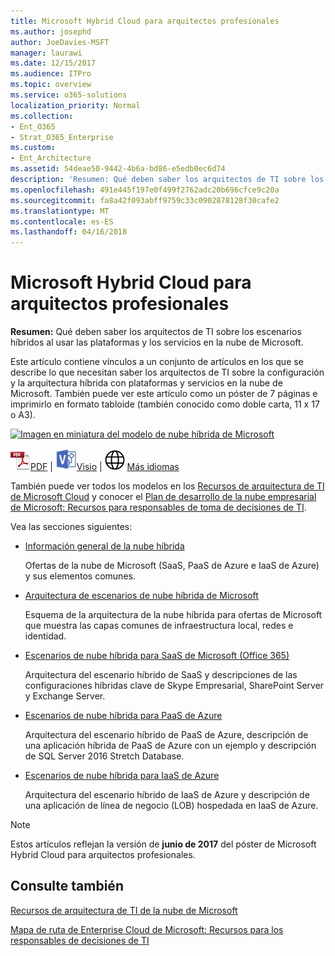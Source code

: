 ```yaml
---
title: Microsoft Hybrid Cloud para arquitectos profesionales
ms.author: josephd
author: JoeDavies-MSFT
manager: laurawi
ms.date: 12/15/2017
ms.audience: ITPro
ms.topic: overview
ms.service: o365-solutions
localization_priority: Normal
ms.collection:
- Ent_O365
- Strat_O365_Enterprise
ms.custom:
- Ent_Architecture
ms.assetid: 54deae50-9442-4b6a-bd86-e5edb0ec6d74
description: 'Resumen: Qué deben saber los arquitectos de TI sobre los escenarios híbridos al usar las plataformas y los servicios en la nube de Microsoft.'
ms.openlocfilehash: 491e445f197e0f499f2762adc20b696cfce9c20a
ms.sourcegitcommit: fa8a42f093abff9759c33c0902878128f30cafe2
ms.translationtype: MT
ms.contentlocale: es-ES
ms.lasthandoff: 04/16/2018
---
```

# <a name="microsoft-hybrid-cloud-for-enterprise-architects"></a>Microsoft Hybrid Cloud para arquitectos profesionales

 **Resumen:** Qué deben saber los arquitectos de TI sobre los escenarios híbridos al usar las plataformas y los servicios en la nube de Microsoft.
  
Este artículo contiene vínculos a un conjunto de artículos en los que se describe lo que necesitan saber los arquitectos de TI sobre la configuración y la arquitectura híbrida con plataformas y servicios en la nube de Microsoft. También puede ver este artículo como un póster de 7 páginas e imprimirlo en formato tabloide (también conocido como doble carta, 11 x 17 o A3).
  
[![Imagen en miniatura del modelo de nube híbrida de Microsoft](images/Hybrid_Poster/Hybrid_Cloud_Thumbnail.png)](https://www.microsoft.com/download/details.aspx?id=54424
)
  
![Archivo PDF](images/Common_Images/PDFIcon.png)[PDF](https://go.microsoft.com/fwlink/p/?linkid=842082) | ![Archivo de Visio](images/Common_Images/VisioIcon.png)[Visio](https://go.microsoft.com/fwlink/p/?linkid=842083) | ![Ver una página con versiones en otros idiomas](images/Common_Images/GlobeIcon.png)
[Más idiomas](https://www.microsoft.com/download/details.aspx?id=54424)
  
También puede ver todos los modelos en los [Recursos de arquitectura de TI de Microsoft Cloud](microsoft-cloud-it-architecture-resources.md) y conocer el [Plan de desarrollo de la nube empresarial de Microsoft: Recursos para responsables de toma de decisiones de TI](https://aka.ms/cloudarchitecture).
  
Vea las secciones siguientes:
  
- [Información general de la nube híbrida](hybrid-cloud-overview.md)
    
    Ofertas de la nube de Microsoft (SaaS, PaaS de Azure e IaaS de Azure) y sus elementos comunes.
    
- [Arquitectura de escenarios de nube híbrida de Microsoft](architecture-of-microsoft-hybrid-cloud-scenarios.md)
    
    Esquema de la arquitectura de la nube híbrida para ofertas de Microsoft que muestra las capas comunes de infraestructura local, redes e identidad.
    
- [Escenarios de nube híbrida para SaaS de Microsoft (Office 365)](hybrid-cloud-scenarios-for-microsoft-saas-office-365.md)
    
    Arquitectura del escenario híbrido de SaaS y descripciones de las configuraciones híbridas clave de Skype Empresarial, SharePoint Server y Exchange Server.
    
- [Escenarios de nube híbrida para PaaS de Azure](hybrid-cloud-scenarios-for-azure-paas.md)
    
    Arquitectura del escenario híbrido de PaaS de Azure, descripción de una aplicación híbrida de PaaS de Azure con un ejemplo y descripción de SQL Server 2016 Stretch Database.
    
- [Escenarios de nube híbrida para IaaS de Azure](hybrid-cloud-scenarios-for-azure-iaas.md)
    
    Arquitectura del escenario híbrido de IaaS de Azure y descripción de una aplicación de línea de negocio (LOB) hospedada en IaaS de Azure.
    
> [!NOTE]
> Estos artículos reflejan la versión de **junio de 2017** del póster de Microsoft Hybrid Cloud para arquitectos profesionales.
  
## <a name="see-also"></a>Consulte también

[Recursos de arquitectura de TI de la nube de Microsoft](microsoft-cloud-it-architecture-resources.md)

[Mapa de ruta de Enterprise Cloud de Microsoft: Recursos para los responsables de decisiones de TI](https://sway.com/FJ2xsyWtkJc2taRD)




